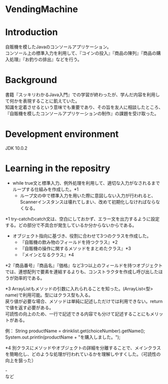 # VendingMachine

# Introduction
自販機を模したJavaのコンソールアプリケーション。<br>
コンソール上の標準入力を利用して、『コインの投入』『商品の陳列』『商品の購入処理』『お釣りの排出』などを行う。

# Background

書籍『スッキリわかるJava入門』での学習が終わったが、学んだ内容を利用して何かを表現することに飢えていた。<br>
知識を定着させるという意味でも重要であり、その旨を友人に相談したところ、『自販機を模したコンソールアプリケーションの制作』の課題を受け取った。<br>

# Development environment
JDK 10.0.2

# Learning in the repositry

- while true文と標準入力、例外処理を利用して、適切な入力がなされるまでループする仕組みを作成した。*1
  - ループ文の中で標準入力を用いた際に意図しない入力が行われると、Scannerインスタンスは壊れてしまい、改めて初期化しなければならなくなる。
  
\*1 try-catchのcatch文は、空白にしておかず、エラー文を出力するように設定する。どの部分で不具合が発生しているか分からないからである。
  
- オブジェクト指向に基づき、役割に合わせて3つのクラスを作成した。
  - 『自販機の飲み物のフィールドを持つクラス』*2
  - 『自販機の操作に関するメソッドをまとめたクラス』*3
  - 『メインとなるクラス』*4

<p>
*2『商品番号』『商品名』『価格』など3つ以上のフィールドを持つオブジェクトでは、連想配列で要素を連結するよりも、コンストラクタを作成し呼び出したほうが効率的である。
  </p>
  <p>
*3 ArrayListもメソッドの引数に入れられることを知った。(ArrayList<型> name)で利用可能。型にはクラス型も入る。<br>
   戻り値が必要な場合、メソッドは単純に記述しただけでは利用できない。returnで値を返す必要がある。<br>
   可読性の向上のため、一行で記述できる内容でも分けて記述することにもメリットがある。</p>
  <p>
    例：
    String productName = drinklist.get(choiceNumber).getName();
    System.out.println(productName + "を購入しました。");
  </p>
  <p>
*4 別クラスにメソッドやオブジェクトの詳細を分離することで、メインクラスを簡略化し、どのような処理が行われているかを理解しやすくした。（可読性の向上を狙った）
  </p>
- 




<br>
など
